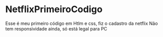 # NetflixPrimeiroCodigo
Esse é meu primeiro código em Htlm e css, fiz o cadastro da netflix
Não tem responsividade ainda, só está legal para PC

